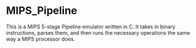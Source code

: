 # MIPS_Pipeline
This is a MIPS 5-stage Pipeline emulator written in C. It takes in binary instructions, parses them, and then runs the necessary operations the same way a MIPS processor does.
